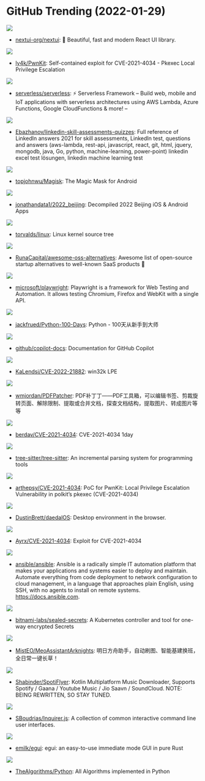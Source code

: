 # GitHub Trending (2022-01-29)

![](https://img.shields.io/badge/TypeScript-New%20534-green?style=flat-square&logo=appveyor)
- [nextui-org/nextui](https://github.com/nextui-org/nextui): 🚀 Beautiful, fast and modern React UI library.

![](https://img.shields.io/badge/C-New%20152-green?style=flat-square&logo=appveyor)
- [ly4k/PwnKit](https://github.com/ly4k/PwnKit): Self-contained exploit for CVE-2021-4034 - Pkexec Local Privilege Escalation

![](https://img.shields.io/badge/JavaScript-New%2077-green?style=flat-square&logo=appveyor)
- [serverless/serverless](https://github.com/serverless/serverless): ⚡ Serverless Framework – Build web, mobile and IoT applications with serverless architectures using AWS Lambda, Azure Functions, Google CloudFunctions & more! –

![](https://img.shields.io/badge/none-New%20198-green?style=flat-square&logo=appveyor)
- [Ebazhanov/linkedin-skill-assessments-quizzes](https://github.com/Ebazhanov/linkedin-skill-assessments-quizzes): Full reference of LinkedIn answers 2021 for skill assessments, LinkedIn test, questions and answers (aws-lambda, rest-api, javascript, react, git, html, jquery, mongodb, java, Go, python, machine-learning, power-point) linkedin excel test lösungen, linkedin machine learning test

![](https://img.shields.io/badge/C%2B%2B-New%20103-green?style=flat-square&logo=appveyor)
- [topjohnwu/Magisk](https://github.com/topjohnwu/Magisk): The Magic Mask for Android

![](https://img.shields.io/badge/HTML-New%2034-green?style=flat-square&logo=appveyor)
- [jonathandata1/2022_beijing](https://github.com/jonathandata1/2022_beijing): Decompiled 2022 Beijing iOS & Android Apps

![](https://img.shields.io/badge/C-New%20390-green?style=flat-square&logo=appveyor)
- [torvalds/linux](https://github.com/torvalds/linux): Linux kernel source tree

![](https://img.shields.io/badge/Python-New%20482-green?style=flat-square&logo=appveyor)
- [RunaCapital/awesome-oss-alternatives](https://github.com/RunaCapital/awesome-oss-alternatives): Awesome list of open-source startup alternatives to well-known SaaS products 🚀

![](https://img.shields.io/badge/TypeScript-New%20193-green?style=flat-square&logo=appveyor)
- [microsoft/playwright](https://github.com/microsoft/playwright): Playwright is a framework for Web Testing and Automation. It allows testing Chromium, Firefox and WebKit with a single API.

![](https://img.shields.io/badge/Python-New%2050-green?style=flat-square&logo=appveyor)
- [jackfrued/Python-100-Days](https://github.com/jackfrued/Python-100-Days): Python - 100天从新手到大师

![](https://img.shields.io/badge/Python-New%20203-green?style=flat-square&logo=appveyor)
- [github/copilot-docs](https://github.com/github/copilot-docs): Documentation for GitHub Copilot

![](https://img.shields.io/badge/C%2B%2B-New%2053-green?style=flat-square&logo=appveyor)
- [KaLendsi/CVE-2022-21882](https://github.com/KaLendsi/CVE-2022-21882): win32k LPE

![](https://img.shields.io/badge/C%23-New%2071-green?style=flat-square&logo=appveyor)
- [wmjordan/PDFPatcher](https://github.com/wmjordan/PDFPatcher): PDF补丁丁——PDF工具箱，可以编辑书签、剪裁旋转页面、解除限制、提取或合并文档，探查文档结构，提取图片、转成图片等等

![](https://img.shields.io/badge/C-New%20244-green?style=flat-square&logo=appveyor)
- [berdav/CVE-2021-4034](https://github.com/berdav/CVE-2021-4034): CVE-2021-4034 1day

![](https://img.shields.io/badge/Rust-New%2055-green?style=flat-square&logo=appveyor)
- [tree-sitter/tree-sitter](https://github.com/tree-sitter/tree-sitter): An incremental parsing system for programming tools

![](https://img.shields.io/badge/C-New%20185-green?style=flat-square&logo=appveyor)
- [arthepsy/CVE-2021-4034](https://github.com/arthepsy/CVE-2021-4034): PoC for PwnKit: Local Privilege Escalation Vulnerability in polkit’s pkexec (CVE-2021-4034)

![](https://img.shields.io/badge/JavaScript-New%20185-green?style=flat-square&logo=appveyor)
- [DustinBrett/daedalOS](https://github.com/DustinBrett/daedalOS): Desktop environment in the browser.

![](https://img.shields.io/badge/C-New%206-green?style=flat-square&logo=appveyor)
- [Ayrx/CVE-2021-4034](https://github.com/Ayrx/CVE-2021-4034): Exploit for CVE-2021-4034

![](https://img.shields.io/badge/Python-New%20127-green?style=flat-square&logo=appveyor)
- [ansible/ansible](https://github.com/ansible/ansible): Ansible is a radically simple IT automation platform that makes your applications and systems easier to deploy and maintain. Automate everything from code deployment to network configuration to cloud management, in a language that approaches plain English, using SSH, with no agents to install on remote systems. https://docs.ansible.com.

![](https://img.shields.io/badge/Go-New%2083-green?style=flat-square&logo=appveyor)
- [bitnami-labs/sealed-secrets](https://github.com/bitnami-labs/sealed-secrets): A Kubernetes controller and tool for one-way encrypted Secrets

![](https://img.shields.io/badge/C%2B%2B-New%2020-green?style=flat-square&logo=appveyor)
- [MistEO/MeoAssistantArknights](https://github.com/MistEO/MeoAssistantArknights): 明日方舟助手，自动刷图、智能基建换班，全日常一键长草！

![](https://img.shields.io/badge/Kotlin-New%2056-green?style=flat-square&logo=appveyor)
- [Shabinder/SpotiFlyer](https://github.com/Shabinder/SpotiFlyer): Kotlin Multiplatform Music Downloader, Supports Spotify / Gaana / Youtube Music / Jio Saavn / SoundCloud. NOTE: BEING REWRITTEN, SO STAY TUNED.

![](https://img.shields.io/badge/JavaScript-New%2038-green?style=flat-square&logo=appveyor)
- [SBoudrias/Inquirer.js](https://github.com/SBoudrias/Inquirer.js): A collection of common interactive command line user interfaces.

![](https://img.shields.io/badge/Rust-New%20138-green?style=flat-square&logo=appveyor)
- [emilk/egui](https://github.com/emilk/egui): egui: an easy-to-use immediate mode GUI in pure Rust

![](https://img.shields.io/badge/Python-New%20145-green?style=flat-square&logo=appveyor)
- [TheAlgorithms/Python](https://github.com/TheAlgorithms/Python): All Algorithms implemented in Python

